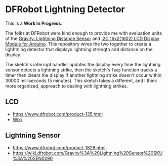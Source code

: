 # DFRobot Lightning Detector

This is a **Work In Progress**.

The folks at DFRobot were kind enough to provide me with evaluation units of the [Gravity: Lightning Distance Sensor](https://www.dfrobot.com/product-1828.html) and [I2C 16x2(1602) LCD Display Module for Arduino](https://www.dfrobot.com/product-135.html). This repository wires the two together to create a lighhtning detector that displays lightning strength and distance on the display. 

The sketch's interrupt handler updates the display every time the lightning sensor detects a lightning strike, then the sketch's `loop`  function tracks a timer then clears the display if another lightning strike doesn't occur within 30000 milliseconds (5 minutes). This sketch takes a different, and I think more organized, approach to dealing with lightning strikes.

## LCD

+ https://www.dfrobot.com/product-135.html
+ [Wiki](https://wiki.dfrobot.com/I2C_TWI_LCD1602_Module__Gadgeteer_Compatible___SKU__DFR0063_)

## Lightning Sensor

+ https://www.dfrobot.com/product-1828.html
+ https://wiki.dfrobot.com/Gravity%3A%20Lightning%20Sensor%20SKU%3A%20SEN0290
